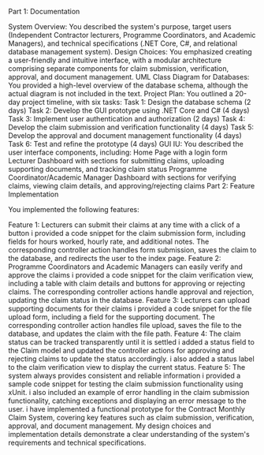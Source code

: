 Part 1: Documentation

System Overview: You described the system's purpose, target users (Independent Contractor lecturers, Programme Coordinators, and Academic Managers), and technical specifications (.NET Core, C#, and relational database management system).
Design Choices: You emphasized creating a user-friendly and intuitive interface, with a modular architecture comprising separate components for claim submission, verification, approval, and document management.
UML Class Diagram for Databases: You provided a high-level overview of the database schema, although the actual diagram is not included in the text.
Project Plan: You outlined a 20-day project timeline, with six tasks:
Task 1: Design the database schema (2 days)
Task 2: Develop the GUI prototype using .NET Core and C# (4 days)
Task 3: Implement user authentication and authorization (2 days)
Task 4: Develop the claim submission and verification functionality (4 days)
Task 5: Develop the approval and document management functionality (4 days)
Task 6: Test and refine the prototype (4 days)
GUI IU: You described the user interface components, including:
Home Page with a login form
Lecturer Dashboard with sections for submitting claims, uploading supporting documents, and tracking claim status
Programme Coordinator/Academic Manager Dashboard with sections for verifying claims, viewing claim details, and approving/rejecting claims
Part 2: Feature Implementation

You implemented the following features:

Feature 1: Lecturers can submit their claims at any time with a click of a button
i provided a code snippet for the claim submission form, including fields for hours worked, hourly rate, and additional notes.
The corresponding controller action handles form submission, saves the claim to the database, and redirects the user to the index page.
Feature 2: Programme Coordinators and Academic Managers can easily verify and approve the claims
i provided a code snippet for the claim verification view, including a table with claim details and buttons for approving or rejecting claims.
The corresponding controller actions handle approval and rejection, updating the claim status in the database.
Feature 3: Lecturers can upload supporting documents for their claims
i provided a code snippet for the file upload form, including a field for the supporting document.
The corresponding controller action handles file upload, saves the file to the database, and updates the claim with the file path.
Feature 4: The claim status can be tracked transparently until it is settled
i added a status field to the Claim model and updated the controller actions for approving and rejecting claims to update the status accordingly.
i also added a status label to the claim verification view to display the current status.
Feature 5: The system always provides consistent and reliable information
i provided a sample code snippet for testing the claim submission functionality using xUnit.
i also included an example of error handling in the claim submission functionality, catching exceptions and displaying an error message to the user.
i have implemented a functional prototype for the Contract Monthly Claim System, covering key features such as claim submission, verification, approval, and document management. My design choices and implementation details demonstrate a clear understanding of the system's requirements and technical specifications.

